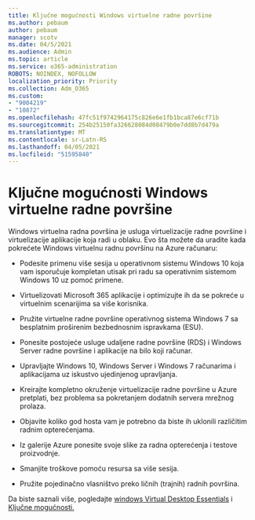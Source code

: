 ```yaml
---
title: Ključne mogućnosti Windows virtuelne radne površine
ms.author: pebaum
author: pebaum
manager: scotv
ms.date: 04/5/2021
ms.audience: Admin
ms.topic: article
ms.service: o365-administration
ROBOTS: NOINDEX, NOFOLLOW
localization_priority: Priority
ms.collection: Adm_O365
ms.custom:
- "9004219"
- "10872"
ms.openlocfilehash: 47fc51f9742964175c826e6e1fb1bca87e6cf71b
ms.sourcegitcommit: 254b25150fa326628084d08479b0e7dd8b7d479a
ms.translationtype: MT
ms.contentlocale: sr-Latn-RS
ms.lasthandoff: 04/05/2021
ms.locfileid: "51595840"
---
```

# <a name="key-capabilities-of-windows-virtual-desktop"></a>Ključne mogućnosti Windows virtuelne radne površine


Windows virtuelna radna površina je usluga virtuelizacije radne površine i virtuelizacije aplikacije koja radi u oblaku. Evo šta možete da uradite kada pokrećete Windows virtuelnu radnu površinu na Azure računaru:

- Podesite primenu više sesija u operativnom sistemu Windows 10 koja vam isporučuje kompletan utisak pri radu sa operativnim sistemom Windows 10 uz pomoć primene.

- Virtuelizovati Microsoft 365 aplikacije i optimizujte ih da se pokreće u virtuelnim scenarijima sa više korisnika.

- Pružite virtuelne radne površine operativnog sistema Windows 7 sa besplatnim proširenim bezbednosnim ispravkama (ESU).

- Ponesite postojeće usluge udaljene radne površine (RDS) i Windows Server radne površine i aplikacije na bilo koji računar.

- Upravljajte Windows 10, Windows Server i Windows 7 računarima i aplikacijama uz iskustvo ujedinjenog upravljanja. 

- Kreirajte kompletno okruženje virtuelizacije radne površine u Azure pretplati, bez problema sa pokretanjem dodatnih servera mrežnog prolaza.

- Objavite koliko god hosta vam je potrebno da biste ih uklonili različitim radnim opterećenjama.

- Iz galerije Azure ponesite svoje slike za radna opterećenja i testove proizvodnje. 

- Smanjite troškove pomoću resursa sa više sesija. 

- Pružite pojedinačno vlasništvo preko ličnih (trajnih) radnih površina.

Da biste saznali više, pogledajte [windows Virtual Desktop Essentials](https://go.microsoft.com/fwlink/?linkid=2127033) i [Ključne mogućnosti.](https://docs.microsoft.com/azure/virtual-desktop/overview#key-capabilities)